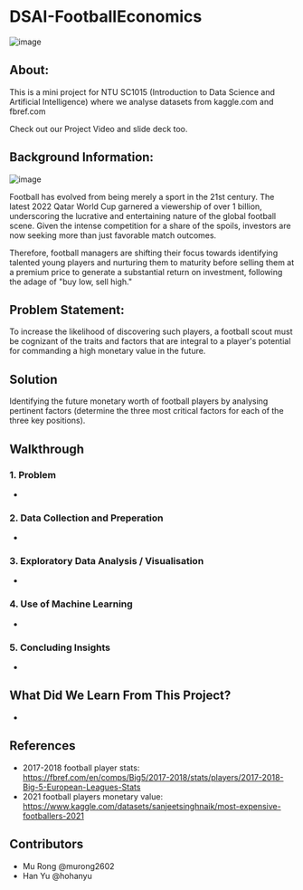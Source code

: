 # DSAI-FootballEconomics

![image](https://user-images.githubusercontent.com/79267462/228144097-3392a070-448f-43d5-a904-4813625a00fa.png)

## About:

This is a mini project for NTU SC1015 (Introduction to Data Science and Artificial Intelligence) where we analyse datasets from kaggle.com and fbref.com

Check out our Project Video and slide deck too.

## Background Information:

![image](https://user-images.githubusercontent.com/79267462/228154489-ebd93e21-803b-44dd-9ce4-04a39bf92db2.png)


Football has evolved from being merely a sport in the 21st century. The latest 2022 Qatar World Cup garnered a viewership of over 1 billion, underscoring the lucrative and entertaining nature of the global football scene. Given the intense competition for a share of the spoils, investors are now seeking more than just favorable match outcomes. 

Therefore, football managers are shifting their focus towards identifying talented young players and nurturing them to maturity before selling them at a premium price to generate a substantial return on investment, following the adage of "buy low, sell high."

## Problem Statement:

To increase the likelihood of discovering such players, a football scout must be cognizant of the traits and factors that are integral to a player's potential for commanding a high monetary value in the future.

## Solution

Identifying the future monetary worth of football players by analysing pertinent factors (determine the three most critical factors for each of the three key positions).

## Walkthrough

### 1. Problem
- 

### 2. Data Collection and Preperation
- 

### 3. Exploratory Data Analysis / Visualisation
- 

### 4. Use of Machine Learning
- 

### 5. Concluding Insights
- 

## What Did We Learn From This Project?
- 

## References
-	2017-2018 football player stats:  
https://fbref.com/en/comps/Big5/2017-2018/stats/players/2017-2018-Big-5-European-Leagues-Stats 
- 2021 football players monetary value: 
https://www.kaggle.com/datasets/sanjeetsinghnaik/most-expensive-footballers-2021 

## Contributors
- Mu Rong @murong2602
- Han Yu @hohanyu
